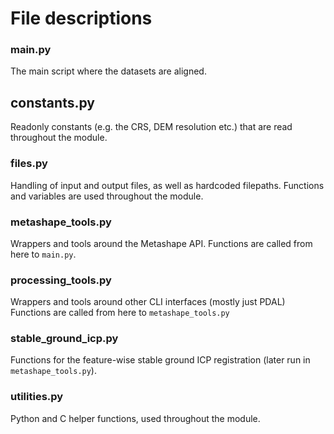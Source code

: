 # File descriptions

### main.py
The main script where the datasets are aligned.

## constants.py
Readonly constants (e.g. the CRS, DEM resolution etc.) that are read throughout the module.

### files.py
Handling of input and output files, as well as hardcoded filepaths.
Functions and variables are used throughout the module.

### metashape\_tools.py
Wrappers and tools around the Metashape API.
Functions are called from here to `main.py`.

### processing\_tools.py
Wrappers and tools around other CLI interfaces (mostly just PDAL)
Functions are called from here to `metashape_tools.py`

### stable\_ground\_icp.py
Functions for the feature-wise stable ground ICP registration (later run in `metashape_tools.py`).

### utilities.py
Python and C helper functions, used throughout the module.
